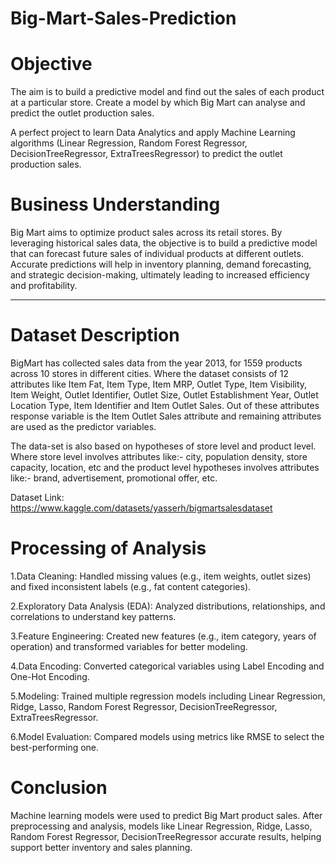 # Big-Mart-Sales-Prediction



# Objective

The aim is to build a predictive model and find out the sales of each product at a particular store. Create a model by which Big Mart can analyse and predict the outlet production sales.

A perfect project to learn Data Analytics and apply Machine Learning algorithms (Linear Regression, Random Forest Regressor, DecisionTreeRegressor, ExtraTreesRegressor) to predict the outlet production sales.

# Business Understanding

Big Mart aims to optimize product sales across its retail stores. By leveraging historical sales data, the objective is to build a predictive model that can forecast future sales of individual products at different outlets. Accurate predictions will help in inventory planning, demand forecasting, and strategic decision-making, ultimately leading to increased efficiency and profitability.
___

# Dataset Description

BigMart has collected sales data from the year 2013, for 1559 products across 10 stores in different cities. Where the dataset consists of 12 attributes like Item Fat, Item Type, Item MRP, Outlet Type, Item Visibility, Item Weight, Outlet Identifier, Outlet Size, Outlet Establishment Year, Outlet Location Type, Item Identifier and Item Outlet Sales. Out of these attributes response variable is the Item Outlet Sales attribute and remaining attributes are used as the predictor variables.

The data-set is also based on hypotheses of store level and product level. Where store level involves attributes like:- city, population density, store capacity, location, etc and the product level hypotheses involves attributes like:- brand, advertisement, promotional offer, etc.

Dataset Link: https://www.kaggle.com/datasets/yasserh/bigmartsalesdataset

# Processing of Analysis

1.Data Cleaning: Handled missing values (e.g., item weights, outlet sizes) and fixed inconsistent labels (e.g., fat content categories).

2.Exploratory Data Analysis (EDA): Analyzed distributions, relationships, and correlations to understand key patterns.

3.Feature Engineering: Created new features (e.g., item category, years of operation) and transformed variables for better modeling.

4.Data Encoding: Converted categorical variables using Label Encoding and One-Hot Encoding.

5.Modeling: Trained multiple regression models including Linear Regression, Ridge, Lasso, Random Forest Regressor, DecisionTreeRegressor, ExtraTreesRegressor.

6.Model Evaluation: Compared models using metrics like RMSE to select the best-performing one.

# Conclusion

Machine learning models were used to predict Big Mart product sales. After preprocessing and analysis, models like Linear Regression, Ridge, Lasso, Random Forest Regressor, DecisionTreeRegressor accurate results, helping support better inventory and sales planning.




